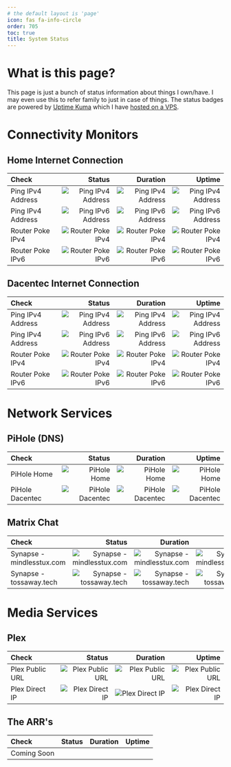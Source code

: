 ```yaml
---
# the default layout is 'page'
icon: fas fa-info-circle
order: 705
toc: true
title: System Status
---
```

# What is this page?
This page is just a bunch of status information about things I own/have.  I may even use this to refer family to just in case of things.  The status badges are powered by [Uptime Kuma](https://github.com/louislam/uptime-kuma) which I have [hosted on a VPS](https://status.mindlesstux.com).

# Connectivity Monitors

## Home Internet Connection

| Check | Status | Duration | Uptime |
|:------|-------:|---------:|-------:|
| Ping IPv4 Address | ![Ping IPv4 Address](https://status.mindlesstux.com/api/badge/3/status) | ![Ping IPv4 Address](https://status.mindlesstux.com/api/badge/3/ping) | ![Ping IPv4 Address](https://status.mindlesstux.com/api/badge/3/uptime) |
| Ping IPv4 Address | ![Ping IPv6 Address](https://status.mindlesstux.com/api/badge/4/status) | ![Ping IPv6 Address](https://status.mindlesstux.com/api/badge/4/ping) | ![Ping IPv6 Address](https://status.mindlesstux.com/api/badge/4/uptime) |
| Router Poke IPv4 | ![Router Poke IPv4](https://status.mindlesstux.com/api/badge/9/status) | ![Router Poke IPv4](https://status.mindlesstux.com/api/badge/9/ping) | ![Router Poke IPv4](https://status.mindlesstux.com/api/badge/9/uptime) |
| Router Poke IPv6 | ![Router Poke IPv6](https://status.mindlesstux.com/api/badge/5/status) | ![Router Poke IPv6](https://status.mindlesstux.com/api/badge/5/ping) | ![Router Poke IPv6](https://status.mindlesstux.com/api/badge/5/uptime) |

## Dacentec Internet Connection

| Check | Status | Duration | Uptime |
|:------|-------:|---------:|-------:|
| Ping IPv4 Address | ![Ping IPv4 Address](https://status.mindlesstux.com/api/badge/42/status) | ![Ping IPv4 Address](https://status.mindlesstux.com/api/badge/42/ping) | ![Ping IPv4 Address](https://status.mindlesstux.com/api/badge/42/uptime) |
| Ping IPv4 Address | ![Ping IPv6 Address](https://status.mindlesstux.com/api/badge/43/status) | ![Ping IPv6 Address](https://status.mindlesstux.com/api/badge/43/ping) | ![Ping IPv6 Address](https://status.mindlesstux.com/api/badge/43/uptime) |
| Router Poke IPv4 | ![Router Poke IPv4](https://status.mindlesstux.com/api/badge/44/status) | ![Router Poke IPv4](https://status.mindlesstux.com/api/badge/44/ping) | ![Router Poke IPv4](https://status.mindlesstux.com/api/badge/44/uptime) |
| Router Poke IPv6 | ![Router Poke IPv6](https://status.mindlesstux.com/api/badge/45/status) | ![Router Poke IPv6](https://status.mindlesstux.com/api/badge/45/ping) | ![Router Poke IPv6](https://status.mindlesstux.com/api/badge/45/uptime) |

# Network Services

## PiHole (DNS)

| Check | Status | Duration | Uptime |
|:------|-------:|---------:|-------:|
| PiHole Home | ![PiHole Home](https://status.mindlesstux.com/api/badge/40/status) | ![PiHole Home](https://status.mindlesstux.com/api/badge/40/ping) | ![PiHole Home](https://status.mindlesstux.com/api/badge/40/uptime) |
| PiHole Dacentec | ![PiHole Dacentec](https://status.mindlesstux.com/api/badge/41/status) | ![PiHole Dacentec](https://status.mindlesstux.com/api/badge/41/ping) | ![PiHole Dacentec](https://status.mindlesstux.com/api/badge/41/uptime) |

## Matrix Chat

| Check | Status | Duration | Uptime |
|:------|-------:|---------:|-------:|
| Synapse - mindlesstux.com | ![Synapse - mindlesstux.com](https://status.mindlesstux.com/api/badge/10/status) | ![Synapse - mindlesstux.com](https://status.mindlesstux.com/api/badge/10/ping) | ![Synapse - mindlesstux.com](https://status.mindlesstux.com/api/badge/10/uptime) |
| Synapse - tossaway.tech | ![Synapse - tossaway.tech](https://status.mindlesstux.com/api/badge/11/status) | ![Synapse - tossaway.tech](https://status.mindlesstux.com/api/badge/11/ping) | ![Synapse - tossaway.tech](https://status.mindlesstux.com/api/badge/11/uptime) |

# Media Services

## Plex

| Check | Status | Duration | Uptime |
|:------|-------:|---------:|-------:|
| Plex Public URL | ![Plex Public URL](https://status.mindlesstux.com/api/badge/23/status) | ![Plex Public URL](https://status.mindlesstux.com/api/badge/23/ping) | ![Plex Public URL](https://status.mindlesstux.com/api/badge/23/uptime) |
| Plex Direct IP | ![Plex Direct IP](https://status.mindlesstux.com/api/badge/22/status) | ![Plex Direct IP](https://status.mindlesstux.com/api/badge/22/ping) | ![Plex Direct IP](https://status.mindlesstux.com/api/badge/22/uptime) |

## The ARR's

| Check | Status | Duration | Uptime |
|:------|-------:|---------:|-------:|
| Coming Soon| | | |
